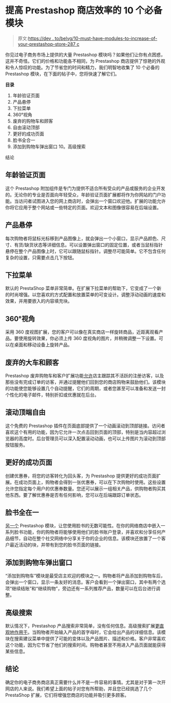 # 提高 Prestashop 商店效率的 10 个必备模块

> 原文:[https://dev . to/belvg/10-must-have-modules-to-increase-of-your-prestashop-store-287 c](https://dev.to/belvg/10-must-have-modules-to-increase-the-efficiency-of-your-prestashop-store-287c)

你见过电子商务市场上提供的大量 Prestashop 模块吗？如果他们让你有点困惑，这并不奇怪。它们的价格和功能各不相同，为 Prestashop 商店提供了惊艳的外观和令人惊叹的功能。为了节省您的时间和精力，我们明智地收集了 10 个必备的 Prestashop 模块，在下面的帖子中，您将快速了解它们。

**目录**

1.  年龄验证页面
2.  产品悬停
3.  下拉菜单
4.  360°视角
5.  废弃的购物车和顾客
6.  自由滚动顶部
7.  更好的成功页面
8.  脸书全合一
9.  添加到购物车弹出窗口 10。高级搜索

结论

## [](#age-verification-page)年龄验证页面

这个 Prestashop 附加组件是专门为提供不适合所有受众的产品或服务的企业开发的。无论你的专业是否面向年轻受众，年龄验证页面扩展都将作为你网站的门户功能。当访问者试图进入您的网上商店时，会弹出一个窗口欢迎他。扩展的功能允许你将它应用于整个网站或一些特定的页面。欢迎文本和图像很容易在后端设置。

## [](#product-hover)产品悬停

每次购物者将鼠标光标移到产品图像上，就会弹出一个小窗口，显示产品颜色、尺寸、有货/缺货状态等详细信息。可以设置弹出窗口的固定位置，或者当鼠标指针悬停在整个产品图像上时，它可以跟随鼠标指针。调整尽可能简单。它不包含任何复杂的设置，只需要点击几下按钮。

## [](#dropdown-menu)下拉菜单

默认的 PrestaShop 菜单非常简单。在扩展下拉菜单的帮助下，它变成了一个新的时尚增强。以您喜欢的方式配置和放置菜单的可变设计。调整浮动动画的速度和效果，并用要嵌入的内容填充块。

## 360°视角

采用 360 度视图扩展，您的客户可以像在真实商店一样旋转商品，近距离观看产品。要使用旋转效果，你必须上传 360 度视角的图片，并稍微调整一下设置。可以在桌面和移动设备上旋转产品。

## [](#abandoned-cart-and-customers)废弃的大车和顾客

Prestashop 废弃购物车和客户扩展功能[允许](https://module-presta.com/abandoned-cart-customers.html)店主跟踪其不活跃的注册访客，以及那些没有完成订单的访客，并通过提醒他们回到您的商店购物来鼓励他们。该模块的功能使您能够设置几个自动提醒，它们的周期，或者您甚至可以准备和发送一封个性化的电子邮件，特别折扣或优惠就在后台。

## [](#scroll-top-free)滚动顶端自由

这个免费的 Prestashop 插件在页面底部提供了一个动画滚动到顶部链接。访问者喜欢这个有用的功能，因为它允许一次点击回到页面的顶部，特别是当内容超过浏览器的高度时。后台管理员可以深入配置滚动动画，也可以上传图片为滚动到顶部按钮服务。

## [](#better-success-page)更好的成功页面

创建优惠券，将您的访客转化为回头客，为 Prestashop 提供更好的成功页面扩展。在成功页面上，购物者会得到一张优惠券，可以在下次购物时使用。这些设置允许您指定每个用户的优惠券数量。您还可以展示一组相关产品，供购物者购买其他东西。要了解优惠券是否有任何影响，您可以在后端跟踪订单状态。

## [](#facebook-all-in-one)脸书全在一

[另一个](https://module-presta.com/facebook-all-in-one.html) Prestashop 模块，让您使用脸书的无数可能性。在你的网络商店中嵌入一系列脸书功能，你的购物者将能够使用他们的脸书账户登录，并喜欢和分享任何产品细节，自动在整个社交网络中分享关于你的企业的信息。该模块还放置了一个客户最近活动的块，并带有到您的脸书页面的链接。

## [](#add-to-cart-popup)添加到购物车弹出窗口

“添加到购物车”模块是最受店主欢迎的模块之一。购物者将产品添加到购物车后，会弹出一个窗口，显示一条友好的消息。客户会看到一个弹出窗口，其中有两个选项“继续结账”和“继续购物”，旁边还有一系列推荐产品，数量可以在后台进行调整。

## [](#advanced-search)高级搜索

默认情况下，Prestashop 产品搜索非常简单，没有任何信息。高级搜索扩展[更直观地作用于](https://module-presta.com/modules/search-filters.html)。当购物者开始输入产品的首字母时，它会给出产品的详细信息。该模块在搜索建议菜单中提供了可能的变体以及产品图片、描述和价格。客户非常喜欢这个功能，因为它节省了他们的搜索时间。购物者甚至不用进入产品页面就能获得某些信息。

## [](#conclusion)结论

确定你的电子商务商店真正需要什么并不是一件容易的事情。尤其是对于第一次开网店的人来说。我们希望上面的帖子对您有所帮助，并且您已经挑选了几个 PrestaShop 扩展，它们将增强您商店的功能并吸引更多顾客。